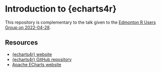 
<!-- README.md is generated from README.Rmd. Please edit that file -->

# Introduction to {echarts4r}

<!-- badges: start -->
<!-- badges: end -->

This repository is complementary to the talk given to the [Edmonton R
Users Group on
2022-04-28](https://www.meetup.com/edmonton-r-user-group-yegrug/events/284835558/).

## Resources

-   [{echarts4r} website](https://echarts4r.john-coene.com/index.html)
-   [{echarts4r} GitHub
    repository](https://github.com/JohnCoene/echarts4r)
-   [Apache ECharts website](https://echarts.apache.org/en/index.html)
